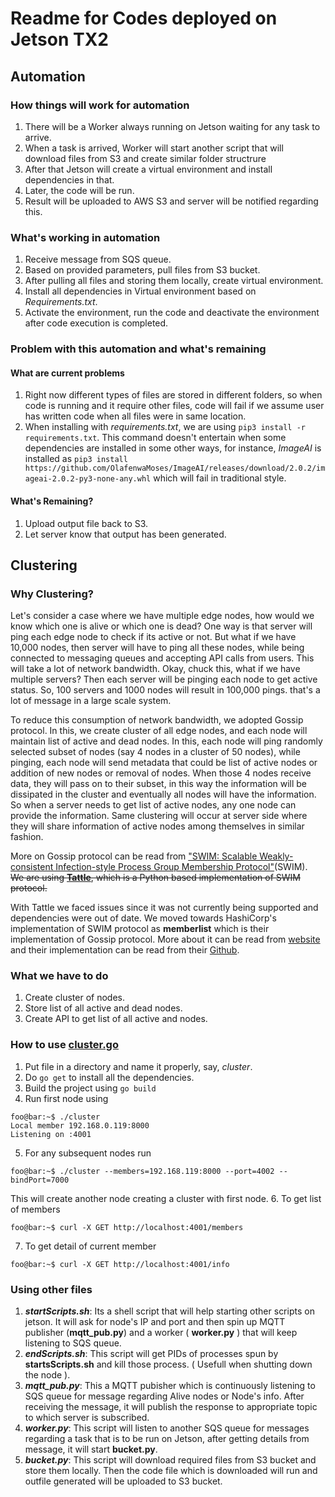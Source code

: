 # Readme for Codes deployed on Jetson TX2

## Automation
### How things will work for automation
1. There will be a Worker always running on Jetson waiting for any task to arrive.  
2. When a task is arrived, Worker will start another script that will download files from S3 and create similar folder structrure  
3. After that Jetson will create a virtual environment and install dependencies in that.  
4. Later, the code will be run.  
5. Result will be uploaded to AWS S3 and server will be notified regarding this.  

### What's working in automation
1. Receive message from SQS queue.
2. Based on provided parameters, pull files from S3 bucket.  
3. After pulling all files and storing them locally, create virtual environment.  
4. Install all dependencies in Virtual environment based on _Requirements.txt_.  
5. Activate the environment, run the code and deactivate the environment after code execution is completed.  

### Problem with this automation and what's remaining
#### What are current problems
1. Right now different types of files are stored in different folders, so when code is running and it require other files, code will fail if we assume user has written code when all files were in same location.  
2. When installing with _requirements.txt_, we are using `pip3 install -r requirements.txt`. This command doesn't entertain when some dependencies are installed in some other ways, for instance, _ImageAI_ is installed as `pip3 install https://github.com/OlafenwaMoses/ImageAI/releases/download/2.0.2/imageai-2.0.2-py3-none-any.whl` which will fail in traditional style.  
#### What's Remaining?
1. Upload output file back to S3.  
2. Let server know that output has been generated.  

## Clustering
### Why Clustering?
Let's consider a case where we have multiple edge nodes, how would we know which one is alive or which one is dead? One way is that server will ping each edge node to check if its active or not. But what if we have 10,000 nodes, then server will have to ping all these nodes, while being connected to messaging queues and accepting API calls from users. This will take a lot of network bandwidth. Okay, chuck this, what if we have multiple servers? Then each server will be pinging each node to get active status. So, 100 servers and 1000 nodes will result in 100,000 pings. that's a lot of message in a large scale system.  

To reduce this consumption of network bandwidth, we adopted Gossip protocol. In this, we create cluster of all edge nodes, and each node will maintain list of active and dead nodes. In this, each node will ping randomly selected subset of nodes (say 4 nodes in a cluster of 50 nodes), while pinging, each node will send metadata that could be list of active nodes or addition of new nodes or removal of nodes. When those 4 nodes receive data, they will pass on to their subset, in this way the information will be dissipated in the cluster and eventually all nodes will have the information. So when a server needs to get list of active nodes, any one node can provide the information. Same clustering will occur at server side where they will share information of active nodes among themselves in similar fashion.  

More on Gossip protocol can be read from [ "SWIM: Scalable Weakly-consistent Infection-style Process Group Membership Protocol"](https://ieeexplore.ieee.org/document/1028914/)(SWIM).  
~~We are using **[Tattle](https://github.com/kippandrew/tattle)**, which is a Python based implementation of SWIM protocol.~~

With Tattle we faced issues since it was not currently being supported and dependencies were out of date. We moved towards HashiCorp's implementation of SWIM protocol as **memberlist** which is their implementation of Gossip protocol. More about it can be read from [website](https://www.serf.io/docs/internals/gossip.html) and their implementation can be read from their [Github](https://github.com/hashicorp/memberlist).

### What we have to do
1. Create cluster of nodes.  
2. Store list of all active and dead nodes.  
3. Create API to get list of all active and nodes.  

### How to use [cluster.go](https://github.com/mhn10/edge-analytics-dashboard/blob/NodesStatus/Jetson/cluster/cluster.go)
1. Put file in a directory and name it properly, say, _cluster_.
2. Do `go get` to install all the dependencies.  
3. Build the project using `go build`  
4. Run first node using 
```cluster
foo@bar:~$ ./cluster
Local member 192.168.0.119:8000
Listening on :4001
```
5. For any subsequent nodes run
```console
foo@bar:~$ ./cluster --members=192.168.119:8000 --port=4002 --bindPort=7000
```
This will create another node creating a cluster with first node.
6. To get list of members
```console
foo@bar:~$ curl -X GET http://localhost:4001/members
```
7. To get detail of current member
```console
foo@bar:~$ curl -X GET http://localhost:4001/info
```

### Using other files
1. **_startScripts.sh_**: Its a shell script that will help starting other scripts on jetson. It will ask for node's IP and port and then spin up MQTT publisher (__mqtt_pub.py__) and a worker ( __worker.py__ ) that will keep listening to SQS queue.  
2. **_endScripts.sh_**: This script will get PIDs of processes spun by __startsScripts.sh__ and kill those process. ( Usefull when shutting down the node ).  
3. **_mqtt_pub.py_**: This a MQTT pubisher which is continuously listening to SQS queue for message regarding Alive nodes or Node's info.  After receiving the message, it will publish the response to appropriate topic to which server is subscribed.  
4. **_worker.py_**: This script will listen to another SQS queue for messages regarding a task that is to be run on Jetson, after getting details from message, it will start __bucket.py__.  
5. **_bucket.py_**: This script will download required files from S3 bucket and store them locally. Then the code file which is downloaded will run and outfile generated will be uploaded to S3 bucket.